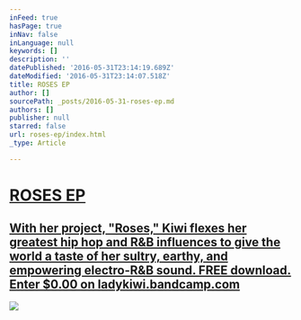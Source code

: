 ```yaml
---
inFeed: true
hasPage: true
inNav: false
inLanguage: null
keywords: []
description: ''
datePublished: '2016-05-31T23:14:19.689Z'
dateModified: '2016-05-31T23:14:07.518Z'
title: ROSES EP
author: []
sourcePath: _posts/2016-05-31-roses-ep.md
authors: []
publisher: null
starred: false
url: roses-ep/index.html
_type: Article

---
```

[][0]

# [ROSES EP][0]

## [With her project, "Roses," Kiwi flexes her greatest hip hop and R&B influences to give the world a taste of her sultry, earthy, and empowering electro-R&B sound. FREE download. Enter $0.00 on ladykiwi.bandcamp.com][1]
![](https://the-grid-user-content.s3-us-west-2.amazonaws.com/a0905725-d0c8-4ac2-8eb5-01c726b4b850.jpg)

[0]: http://ladykiwi.bandcamp.com/releases
[1]: http://ladykiwi.bandcamp.com/